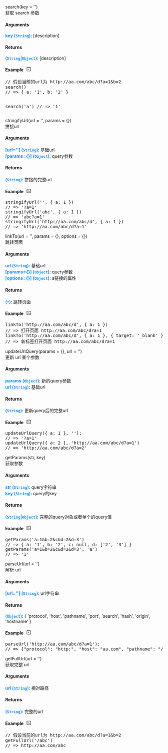 <div><div id="search" class="item-method-name" style="margin-top: -65px; padding-top: 65px;"><div class="item-method-name-area">search(key = '')</div></div><div class="item-method-content"><div>获取 search 参数</div><h4>Arguments</h4><div><strong style="color: #1890ff;">key</strong><strong style="color: #1890ff;"> (<code>String</code>)</strong><span>: [description]</span></div><h4>Returns</h4><span><strong style="color: #1890ff;">(<code>String</code>|<code>Object</code>)</strong><span>: [description]</span></span><h4><span>Example</span><i style="margin-left: 10px; cursor: pointer;" ariaLabel="图标: code" class="anticon anticon-code action-showREPL" data-funcname="search" data-example="__@@__// 假设当前的url为 http://aa.com/abc/d?a=1&amp;b=2__@@__search()__@@__// =&gt; { a: &#39;1&#39;, b: &#39;2&#39; }__@@____@@__search(&#39;a&#39;)__@@__// =&gt; &#39;1&#39;"><svg viewBox="64 64 896 896" focusable="false" class="" data-icon="code" width="1em" height="1em" fill="currentColor" aria-hidden="true"><path d="M516 673c0 4.4 3.4 8 7.5 8h185c4.1 0 7.5-3.6 7.5-8v-48c0-4.4-3.4-8-7.5-8h-185c-4.1 0-7.5 3.6-7.5 8v48zm-194.9 6.1l192-161c3.8-3.2 3.8-9.1 0-12.3l-192-160.9A7.95 7.95 0 0 0 308 351v62.7c0 2.4 1 4.6 2.9 6.1L420.7 512l-109.8 92.2a8.1 8.1 0 0 0-2.9 6.1V673c0 6.8 7.9 10.5 13.1 6.1zM880 112H144c-17.7 0-32 14.3-32 32v736c0 17.7 14.3 32 32 32h736c17.7 0 32-14.3 32-32V144c0-17.7-14.3-32-32-32zm-40 728H184V184h656v656z"></path></svg></i></h4><div style="display: none;">暂无</div><pre style="">
// 假设当前的url为 http://aa.com/abc/d?a=1&amp;b=2
search()
// =&gt; { a: &#39;1&#39;, b: &#39;2&#39; }

search(&#39;a&#39;)
// =&gt; &#39;1&#39;</pre></div></div>
<div><div id="stringifyurl" class="item-method-name" style="margin-top: -65px; padding-top: 65px;"><div class="item-method-name-area">stringifyUrl(url = '', params = {})</div></div><div class="item-method-content"><div>拼接url</div><h4>Arguments</h4><div><strong style="color: #1890ff;">[url='']</strong><strong style="color: #1890ff;"> (<code>String</code>)</strong><span>: 基础url</span></div><div><strong style="color: #1890ff;">[params={}]</strong><strong style="color: #1890ff;"> (<code>Object</code>)</strong><span>: query参数</span></div><h4>Returns</h4><span><strong style="color: #1890ff;">(<code>String</code>)</strong><span>: 拼接的完整url</span></span><h4><span>Example</span><i style="margin-left: 10px; cursor: pointer;" ariaLabel="图标: code" class="anticon anticon-code action-showREPL" data-funcname="stringifyUrl" data-example="__@@__stringifyUrl(&#39;&#39;, { a: 1 })__@@__// =&gt; &#39;?a=1&#39;__@@__stringifyUrl(&#39;abc&#39;, { a: 1 })__@@__// =&gt; &#39;abc?a=1&#39;__@@__stringifyUrl(&#39;http://aa.com/abc/d&#39;, { a: 1 })__@@__// =&gt; &#39;http://aa.com/abc/d?a=1&#39;"><svg viewBox="64 64 896 896" focusable="false" class="" data-icon="code" width="1em" height="1em" fill="currentColor" aria-hidden="true"><path d="M516 673c0 4.4 3.4 8 7.5 8h185c4.1 0 7.5-3.6 7.5-8v-48c0-4.4-3.4-8-7.5-8h-185c-4.1 0-7.5 3.6-7.5 8v48zm-194.9 6.1l192-161c3.8-3.2 3.8-9.1 0-12.3l-192-160.9A7.95 7.95 0 0 0 308 351v62.7c0 2.4 1 4.6 2.9 6.1L420.7 512l-109.8 92.2a8.1 8.1 0 0 0-2.9 6.1V673c0 6.8 7.9 10.5 13.1 6.1zM880 112H144c-17.7 0-32 14.3-32 32v736c0 17.7 14.3 32 32 32h736c17.7 0 32-14.3 32-32V144c0-17.7-14.3-32-32-32zm-40 728H184V184h656v656z"></path></svg></i></h4><div style="display: none;">暂无</div><pre style="">
stringifyUrl(&#39;&#39;, { a: 1 })
// =&gt; &#39;?a=1&#39;</pre><pre style="margin-top: -16px; border-top: 1px solid #fff;">
stringifyUrl(&#39;abc&#39;, { a: 1 })
// =&gt; &#39;abc?a=1&#39;</pre><pre style="margin-top: -16px; border-top: 1px solid #fff;">
stringifyUrl(&#39;http://aa.com/abc/d&#39;, { a: 1 })
// =&gt; &#39;http://aa.com/abc/d?a=1&#39;</pre></div></div>
<div><div id="linkto" class="item-method-name" style="margin-top: -65px; padding-top: 65px;"><div class="item-method-name-area">linkTo(url = '', params = {}, options = {})</div></div><div class="item-method-content"><div>跳转页面</div><h4>Arguments</h4><div><strong style="color: #1890ff;">url</strong><strong style="color: #1890ff;"> (<code>String</code>)</strong><span>: 基础url</span></div><div><strong style="color: #1890ff;">[params={}]</strong><strong style="color: #1890ff;"> (<code>Object</code>)</strong><span>: query参数</span></div><div><strong style="color: #1890ff;">[options={}]</strong><strong style="color: #1890ff;"> (<code>Object</code>)</strong><span>: a链接的属性</span></div><h4>Returns</h4><span><strong style="color: #1890ff;">(<code>*</code>)</strong><span>: 跳转页面</span></span><h4><span>Example</span><i style="margin-left: 10px; cursor: pointer;" ariaLabel="图标: code" class="anticon anticon-code action-showREPL" data-funcname="linkTo" data-example="__@@__linkTo(&#39;http://aa.com/abc/d&#39;, { a: 1 })__@@__// =&gt; 打开页面 http://aa.com/abc/d?a=1__@@__linkTo(&#39;http://aa.com/abc/d&#39;, { a: 1 }, { target: &#39;_blank&#39; })__@@__// =&gt; 新标签打开页面 http://aa.com/abc/d?a=1"><svg viewBox="64 64 896 896" focusable="false" class="" data-icon="code" width="1em" height="1em" fill="currentColor" aria-hidden="true"><path d="M516 673c0 4.4 3.4 8 7.5 8h185c4.1 0 7.5-3.6 7.5-8v-48c0-4.4-3.4-8-7.5-8h-185c-4.1 0-7.5 3.6-7.5 8v48zm-194.9 6.1l192-161c3.8-3.2 3.8-9.1 0-12.3l-192-160.9A7.95 7.95 0 0 0 308 351v62.7c0 2.4 1 4.6 2.9 6.1L420.7 512l-109.8 92.2a8.1 8.1 0 0 0-2.9 6.1V673c0 6.8 7.9 10.5 13.1 6.1zM880 112H144c-17.7 0-32 14.3-32 32v736c0 17.7 14.3 32 32 32h736c17.7 0 32-14.3 32-32V144c0-17.7-14.3-32-32-32zm-40 728H184V184h656v656z"></path></svg></i></h4><div style="display: none;">暂无</div><pre style="">
linkTo(&#39;http://aa.com/abc/d&#39;, { a: 1 })
// =&gt; 打开页面 http://aa.com/abc/d?a=1</pre><pre style="margin-top: -16px; border-top: 1px solid #fff;">
linkTo(&#39;http://aa.com/abc/d&#39;, { a: 1 }, { target: &#39;_blank&#39; })
// =&gt; 新标签打开页面 http://aa.com/abc/d?a=1</pre></div></div>
<div><div id="updateurlquery" class="item-method-name" style="margin-top: -65px; padding-top: 65px;"><div class="item-method-name-area">updateUrlQuery(params = {}, url = '')</div></div><div class="item-method-content"><div>更新 url 某个参数</div><h4>Arguments</h4><div><strong style="color: #1890ff;">params</strong><strong style="color: #1890ff;"> (<code>Object</code>)</strong><span>: 新的query参数</span></div><div><strong style="color: #1890ff;">url</strong><strong style="color: #1890ff;"> (<code>String</code>)</strong><span>: 基础url</span></div><h4>Returns</h4><span><strong style="color: #1890ff;">(<code>String</code>)</strong><span>: 更新query后的完整url</span></span><h4><span>Example</span><i style="margin-left: 10px; cursor: pointer;" ariaLabel="图标: code" class="anticon anticon-code action-showREPL" data-funcname="updateUrlQuery" data-example="__@@__updateUrlQuery({ a: 1 }, &#39;&#39;);__@@__// =&gt; &#39;?a=1&#39;__@@__updateUrlQuery({ a: 2 }, &#39;http://aa.com/abc/d?a=1&#39;)__@@__// =&gt; &#39;http://aa.com/abc/d?a=2&#39;"><svg viewBox="64 64 896 896" focusable="false" class="" data-icon="code" width="1em" height="1em" fill="currentColor" aria-hidden="true"><path d="M516 673c0 4.4 3.4 8 7.5 8h185c4.1 0 7.5-3.6 7.5-8v-48c0-4.4-3.4-8-7.5-8h-185c-4.1 0-7.5 3.6-7.5 8v48zm-194.9 6.1l192-161c3.8-3.2 3.8-9.1 0-12.3l-192-160.9A7.95 7.95 0 0 0 308 351v62.7c0 2.4 1 4.6 2.9 6.1L420.7 512l-109.8 92.2a8.1 8.1 0 0 0-2.9 6.1V673c0 6.8 7.9 10.5 13.1 6.1zM880 112H144c-17.7 0-32 14.3-32 32v736c0 17.7 14.3 32 32 32h736c17.7 0 32-14.3 32-32V144c0-17.7-14.3-32-32-32zm-40 728H184V184h656v656z"></path></svg></i></h4><div style="display: none;">暂无</div><pre style="">
updateUrlQuery({ a: 1 }, &#39;&#39;);
// =&gt; &#39;?a=1&#39;</pre><pre style="margin-top: -16px; border-top: 1px solid #fff;">
updateUrlQuery({ a: 2 }, &#39;http://aa.com/abc/d?a=1&#39;)
// =&gt; &#39;http://aa.com/abc/d?a=2&#39;</pre></div></div>
<div><div id="getparams" class="item-method-name" style="margin-top: -65px; padding-top: 65px;"><div class="item-method-name-area">getParams(str, key)</div></div><div class="item-method-content"><div>获取参数</div><h4>Arguments</h4><div><strong style="color: #1890ff;">str</strong><strong style="color: #1890ff;"> (<code>String</code>)</strong><span>: query字符串</span></div><div><strong style="color: #1890ff;">key</strong><strong style="color: #1890ff;"> (<code>String</code>)</strong><span>: query的key</span></div><h4>Returns</h4><span><strong style="color: #1890ff;">(<code>String</code>|<code>Object</code>)</strong><span>: 完整的query对象或者单个的query值</span></span><h4><span>Example</span><i style="margin-left: 10px; cursor: pointer;" ariaLabel="图标: code" class="anticon anticon-code action-showREPL" data-funcname="getParams" data-example="__@@__getParams(&#39;a=1&amp;b=2&amp;c&amp;d=2&amp;d=3&#39;)__@@__// =&gt; { a: &#39;1&#39;, b: &#39;2&#39;, c: null, d: [&#39;2&#39;, &#39;3&#39;] }__@@__getParams(&#39;a=1&amp;b=2&amp;c&amp;d=2&amp;d=3&#39;, &#39;a&#39;)__@@__// =&gt; &#39;1&#39;"><svg viewBox="64 64 896 896" focusable="false" class="" data-icon="code" width="1em" height="1em" fill="currentColor" aria-hidden="true"><path d="M516 673c0 4.4 3.4 8 7.5 8h185c4.1 0 7.5-3.6 7.5-8v-48c0-4.4-3.4-8-7.5-8h-185c-4.1 0-7.5 3.6-7.5 8v48zm-194.9 6.1l192-161c3.8-3.2 3.8-9.1 0-12.3l-192-160.9A7.95 7.95 0 0 0 308 351v62.7c0 2.4 1 4.6 2.9 6.1L420.7 512l-109.8 92.2a8.1 8.1 0 0 0-2.9 6.1V673c0 6.8 7.9 10.5 13.1 6.1zM880 112H144c-17.7 0-32 14.3-32 32v736c0 17.7 14.3 32 32 32h736c17.7 0 32-14.3 32-32V144c0-17.7-14.3-32-32-32zm-40 728H184V184h656v656z"></path></svg></i></h4><div style="display: none;">暂无</div><pre style="">
getParams(&#39;a=1&amp;b=2&amp;c&amp;d=2&amp;d=3&#39;)
// =&gt; { a: &#39;1&#39;, b: &#39;2&#39;, c: null, d: [&#39;2&#39;, &#39;3&#39;] }</pre><pre style="margin-top: -16px; border-top: 1px solid #fff;">
getParams(&#39;a=1&amp;b=2&amp;c&amp;d=2&amp;d=3&#39;, &#39;a&#39;)
// =&gt; &#39;1&#39;</pre></div></div>
<div><div id="parseurl" class="item-method-name" style="margin-top: -65px; padding-top: 65px;"><div class="item-method-name-area">parseUrl(url = '')</div></div><div class="item-method-content"><div>解析 url</div><h4>Arguments</h4><div><strong style="color: #1890ff;">[url='']</strong><strong style="color: #1890ff;"> (<code>String</code>)</strong><span>: url字符串</span></div><h4>Returns</h4><span><strong style="color: #1890ff;">(<code>Object</code>)</strong><span>: { 'protocol', 'host', 'pathname', 'port', 'search', 'hash', 'origin', 'hostname' }</span></span><h4><span>Example</span><i style="margin-left: 10px; cursor: pointer;" ariaLabel="图标: code" class="anticon anticon-code action-showREPL" data-funcname="parseUrl" data-example="__@@__parseUrl(&#39;http://aa.com/abc/d?a=1&#39;);__@@__// =&gt; {&quot;protocol&quot;: &quot;http:&quot;, &quot;host&quot;: &quot;aa.com&quot;, &quot;pathname&quot;: &quot;/abc/d&quot;, &quot;port&quot;: &quot;&quot;, &quot;search&quot;: &quot;?a=1&quot;, &quot;hash&quot;: &quot;&quot;, &quot;origin&quot;: &quot;http://aa.com&quot;, &quot;hostname&quot;: &quot;aa.com&quot;}"><svg viewBox="64 64 896 896" focusable="false" class="" data-icon="code" width="1em" height="1em" fill="currentColor" aria-hidden="true"><path d="M516 673c0 4.4 3.4 8 7.5 8h185c4.1 0 7.5-3.6 7.5-8v-48c0-4.4-3.4-8-7.5-8h-185c-4.1 0-7.5 3.6-7.5 8v48zm-194.9 6.1l192-161c3.8-3.2 3.8-9.1 0-12.3l-192-160.9A7.95 7.95 0 0 0 308 351v62.7c0 2.4 1 4.6 2.9 6.1L420.7 512l-109.8 92.2a8.1 8.1 0 0 0-2.9 6.1V673c0 6.8 7.9 10.5 13.1 6.1zM880 112H144c-17.7 0-32 14.3-32 32v736c0 17.7 14.3 32 32 32h736c17.7 0 32-14.3 32-32V144c0-17.7-14.3-32-32-32zm-40 728H184V184h656v656z"></path></svg></i></h4><div style="display: none;">暂无</div><pre style="">
parseUrl(&#39;http://aa.com/abc/d?a=1&#39;);
// =&gt; {&quot;protocol&quot;: &quot;http:&quot;, &quot;host&quot;: &quot;aa.com&quot;, &quot;pathname&quot;: &quot;/abc/d&quot;, &quot;port&quot;: &quot;&quot;, &quot;search&quot;: &quot;?a=1&quot;, &quot;hash&quot;: &quot;&quot;, &quot;origin&quot;: &quot;http://aa.com&quot;, &quot;hostname&quot;: &quot;aa.com&quot;}</pre></div></div>
<div><div id="getfullurl" class="item-method-name" style="margin-top: -65px; padding-top: 65px;"><div class="item-method-name-area">getFullUrl(url = '')</div></div><div class="item-method-content"><div>获取完整 url</div><h4>Arguments</h4><div><strong style="color: #1890ff;">url</strong><strong style="color: #1890ff;"> (<code>String</code>)</strong><span>: 相对路径</span></div><h4>Returns</h4><span><strong style="color: #1890ff;">(<code>String</code>)</strong><span>: 完整的url</span></span><h4><span>Example</span><i style="margin-left: 10px; cursor: pointer;" ariaLabel="图标: code" class="anticon anticon-code action-showREPL" data-funcname="getFullUrl" data-example="__@@__// 假设当前的url为 http://aa.com/abc/d?a=1&amp;b=2__@@__getFullUrl(&#39;/abc&#39;)__@@__// =&gt; http://aa.com/abc"><svg viewBox="64 64 896 896" focusable="false" class="" data-icon="code" width="1em" height="1em" fill="currentColor" aria-hidden="true"><path d="M516 673c0 4.4 3.4 8 7.5 8h185c4.1 0 7.5-3.6 7.5-8v-48c0-4.4-3.4-8-7.5-8h-185c-4.1 0-7.5 3.6-7.5 8v48zm-194.9 6.1l192-161c3.8-3.2 3.8-9.1 0-12.3l-192-160.9A7.95 7.95 0 0 0 308 351v62.7c0 2.4 1 4.6 2.9 6.1L420.7 512l-109.8 92.2a8.1 8.1 0 0 0-2.9 6.1V673c0 6.8 7.9 10.5 13.1 6.1zM880 112H144c-17.7 0-32 14.3-32 32v736c0 17.7 14.3 32 32 32h736c17.7 0 32-14.3 32-32V144c0-17.7-14.3-32-32-32zm-40 728H184V184h656v656z"></path></svg></i></h4><div style="display: none;">暂无</div><pre style="">
// 假设当前的url为 http://aa.com/abc/d?a=1&amp;b=2
getFullUrl(&#39;/abc&#39;)
// =&gt; http://aa.com/abc</pre></div></div>